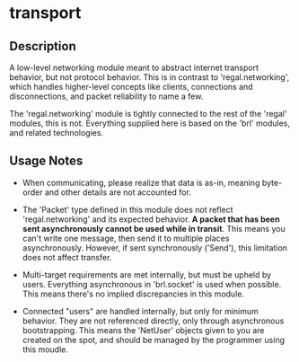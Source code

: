 # transport

## Description

A low-level networking module meant to abstract internet transport behavior, but not protocol behavior. This is in contrast to 'regal.networking', which handles higher-level concepts like clients, connections and disconnections, and packet reliability to name a few.

The 'regal.networking' module is tightly connected to the rest of the 'regal' modules, this is not. Everything supplied here is based on the 'brl' modules, and related technologies.

## Usage Notes

* When communicating, please realize that data is as-in, meaning byte-order and other details are not accounted for.

* The 'Packet' type defined in this module does not reflect 'regal.networking' and its expected behavior. **A packet that has been sent asynchronously cannot be used while in transit**. This means you can't write one message, then send it to multiple places asynchronously. However, if sent synchronously ('Send'), this limitation does not affect transfer.

* Multi-target requirements are met internally, but must be upheld by users. Everything asynchronous in 'brl.socket' is used when possible. This means there's no implied discrepancies in this module.

* Connected "users" are handled internally, but only for minimum behavior. They are not referenced directly, only through asynchronous bootstrapping. This means the 'NetUser' objects given to you are created on the spot, and should be managed by the programmer using this moudle.